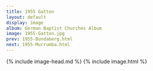 ```yaml
---
title: 1955 Gatton
layout: default
display: image
album: German Baptist Churches Album
image: 1955-Gatton.jpg
prev: 1955-Bundaberg.html
next: 1955-Murrumba.html
---
```

{% include image-head.md %}
{% include image.html %}